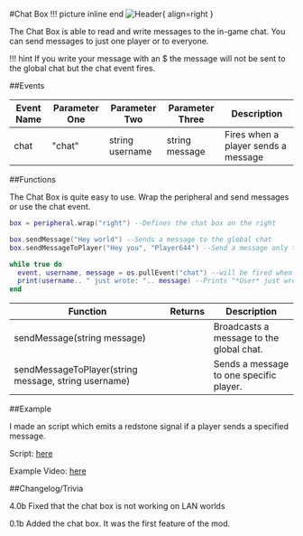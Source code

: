 #Chat Box
!!! picture inline end
    ![Header](https://srendi.de/wp-content/uploads/2021/04/Chat-box.png){ align=right }

The Chat Box is able to read and write messages to the in-game chat. You can send messages to just one player or to everyone.

!!! hint
    If you write your message with an $ the message will not be sent to the global chat but the chat event fires.

##Events

| Event Name | Parameter One  | Parameter Two | Parameter Three | Description |
|------------|--------------|-------------|-------------|-------------|
|chat        | "chat"       | string username | string message | Fires when a player sends a message |

##Functions

The Chat Box is quite easy to use. Wrap the peripheral and send messages or use the chat event.

``` lua
box = peripheral.wrap("right") --Defines the chat box on the right

box.sendMessage("Hey world") --Sends a message to the global chat
box.sendMessageToPlayer("Hey you", "Player644") --Send a message only to one specific players

while true do
  event, username, message = os.pullEvent("chat") --will be fired when someone sends a chat messages
  print(username.. " just wrote: ".. message) --Prints "*User* just wrote: *Message*"
end
```

| Function | Returns  | Description |
|------------|--------------|-------------|
| sendMessage(string message)  | | Broadcasts a message to the global chat. |
| sendMessageToPlayer(string message, string username)  | | Sends a message to one specific player. |

##Example

I made an script which emits a redstone signal if a player sends a specified message.

Script: [here](https://gist.github.com/Seniorendi/2002973af6e983f48d5cf7a225d7257a)

Example Video: [here](https://cloud.srendi.de/index.php/s/insF5MgsmyTz4z4)

##Changelog/Trivia

4.0b
Fixed that the chat box is not working on LAN worlds

0.1b
Added the chat box. It was the first feature of the mod.
